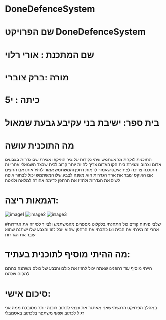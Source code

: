 # DoneDefenceSystem

   
# שם הפרויקט DoneDefenceSystem
# שם המתכנת : אורי רלוי
# מורה :ברק צוברי 
# כיתה : י5
# בית ספר: ישיבת בני עקיבע גבעת שמאול 
# מה התוכנית עושה 
התוכנית לוקחת מהמשתמש שתי נקודות על ציר האיקס ומצירת שם גדרות בצבעים אדום וצהוב ומצירת בית הקו האדום צריך להיות יותר קרוב לבית שבצד השמאלי אחרי זה התוכנה צריכה לציר איקס שאמור לדמות רחפן והמשתמש אמור להזיז אותו אם החצים אם האיקס עובר את אחד הגדרות הוא משנה לצבע שלו המשתמש יכול לבחור איפה לשים את הגדרות ולהזיז את הרחפן קדימה אחורה למלאה ולמטה 


# דגמאות ריצה:
![image1](https://github.com/baraksu/DoneDefenceSystem/assets/87480521/a5e688cd-aaee-4b04-bc23-dba9768bc76d)
![image2](https://github.com/baraksu/DoneDefenceSystem/assets/87480521/2d9f077b-a3b0-43dd-ad2c-4d255dcfc569)
![image3](https://github.com/baraksu/DoneDefenceSystem/assets/87480521/1fa477d3-0278-44cf-986b-425fdad49de8)


#שלבי פיתוח
קודם כול התחלתי בלקלוט מספרים מהמשתמש ולצייר לפי זה את הגדרות אחרי זה מירתי את הבית ואז כתבתי את הרחפן שהוא יוכל לזוז והצבע שלו ישתנה שהוא עובר את הגדרות
# מה ההיתי מוסיף לתוכנית בעתיד: 
הייתי מוסיף עוד רחפנים שאתה יכול להזיז את כולם והצבע של כולם משתנה בהתם למקום שלהם
# סיכום אישי: 
במהלך הפרויקט הרגשתי שאני מאתגר את עצמי לכתוב תוכנה יותר מסובכת ממה אני רגיל לכתוב ושאני משתפר בלכתוב באסמבלי 
